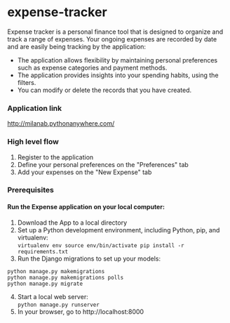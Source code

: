 # expense-tracker
Expense tracker is a personal finance tool that is designed to organize and track a range of expenses.
Your ongoing expenses are recorded by date and are easily being tracking by the application:

* The application allows flexibility by maintaining personal preferences such as expense categories and payment methods. 
* The application provides insights into your spending habits, using the filters.
* You can modify or delete the records that you have created.

### Application link
http://milanab.pythonanywhere.com/

### High level flow
1. Register to the application
2. Define your personal preferences on the "Preferences" tab
3. Add your expenses on the "New Expense" tab


### Prerequisites
#### Run the Expense application on your local computer:
1. Download the App to a local directory
2. Set up a Python development environment, including Python, pip, and virtualenv:  
`virtualenv env source env/bin/activate pip install -r requirements.txt`
3. Run the Django migrations to set up your models:   
```
python manage.py makemigrations 
python manage.py makemigrations polls 
python manage.py migrate
```
4. Start a local web server:  
`python manage.py runserver`
5. In your browser, go to http://localhost:8000
